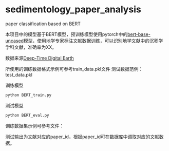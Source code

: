 # sedimentology_paper_analysis
paper classification based on BERT

本项目中的模型基于BERT模型，预训练模型使用pytorch中的[bert-base-uncased](https://huggingface.co/bert-base-uncased)模型，使用地学专家标注文献数据训练，可以识别地学文献中的沉积学学科文献，准确率为XX。

数据来源[Deep-Time Digital Earth](https://ddescholar.acemap.info/)

所使用的训练数据格式示例可参考train_data.pkl文件
测试数据范例：test_data.pkl

训练模型
```python
python BERT_train.py
```
测试模型
```python
python BERT_eval.py
```
训练数据集示例可参考文件：

测试输出为文献对应的paper_id，根据paper_id可在数据库中调取对应的文献数据。

